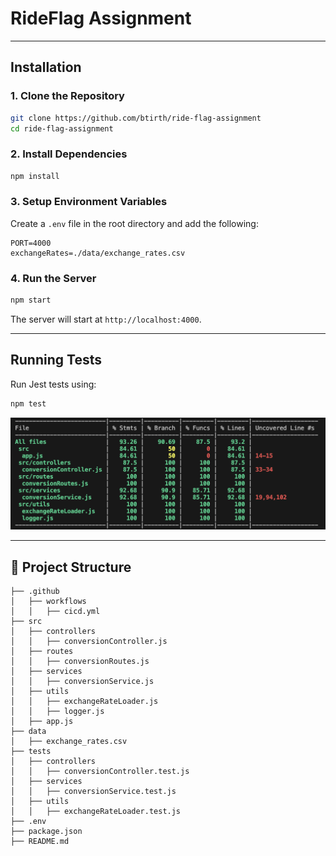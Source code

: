 # RideFlag Assignment

---

## Installation

### **1. Clone the Repository**

```sh
git clone https://github.com/btirth/ride-flag-assignment
cd ride-flag-assignment
```

### **2. Install Dependencies**

```sh
npm install
```

### **3. Setup Environment Variables**

Create a `.env` file in the root directory and add the following:

```env
PORT=4000
exchangeRates=./data/exchange_rates.csv
```

### **4. Run the Server**

```sh
npm start
```

The server will start at `http://localhost:4000`.

---

## Running Tests

Run Jest tests using:

```sh
npm test
```

![test-coverage](image.png)

---

## 📁 Project Structure

```
├── .github
│   ├── workflows
│   │   ├── cicd.yml
├── src
│   ├── controllers
│   │   ├── conversionController.js
│   ├── routes
│   │   ├── conversionRoutes.js
│   ├── services
│   │   ├── conversionService.js
│   ├── utils
│   │   ├── exchangeRateLoader.js
│   │   ├── logger.js
│   ├── app.js
├── data
│   ├── exchange_rates.csv
├── tests
│   ├── controllers
│   │   ├── conversionController.test.js
│   ├── services
│   │   ├── conversionService.test.js
│   ├── utils
│   │   ├── exchangeRateLoader.test.js
├── .env
├── package.json
├── README.md
```
